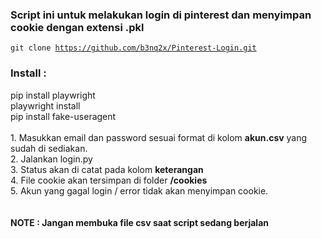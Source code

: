 <h3>Script ini untuk melakukan login di pinterest dan menyimpan cookie dengan extensi .pkl</h3>

<code>git clone https://github.com/b3nq2x/Pinterest-Login.git</code>

<h3>Install :</h3>
pip install playwright<br>
playwright install<br>
pip install fake-useragent<br>
<br>
1. Masukkan email dan password sesuai format di kolom <b>akun.csv</b> yang sudah di sediakan.<br>
2. Jalankan login.py<br>
3. Status akan di catat pada kolom <b>keterangan</b><br>
4. File cookie akan tersimpan di folder <b>/cookies</b><br>
5. Akun yang gagal login / error tidak akan menyimpan cookie.
<br>
<br>
<br>
<b>NOTE : Jangan membuka file csv saat script sedang berjalan</b>
